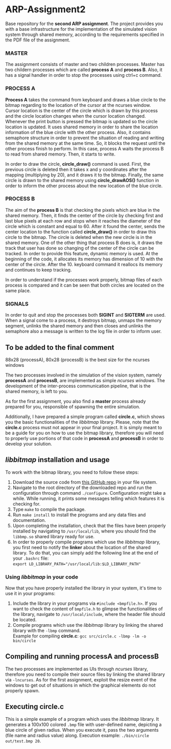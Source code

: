 # ARP-Assignment2
Base repository for the **second ARP assignment**.
The project provides you with a base infrastructure for the implementation of the simulated vision system through shared memory, according to the requirements specified in the PDF file of the assignment.

### MASTER 
The assignment consists of master and two children processes. Master has two childern processes which are called **process A** and **process B**. Also, it has a signal handler in order to stop the processes using ctrl+c command. 


### PROCESS A
**Process A** takes the command from keyboard and draws a blue circle to the bitmap regarding to the location of the cursor at the ncurses window. Cursor location is the center of the circle which is drawn by this process and the circle location changes when the cursor location changed. Whenever the print button is pressed the bitmap is updated so the circle location is updated.
It uses shared memory in order to share the location information of the blue circle with the other process. Also, it contains semaphore structure in order to prevent the situation of reading and writing from the shared memory at the same time. So, it blocks the request until the other process finish to perform. In this case, process A waits the process B to read from shared memory. Then, it starts to write. 

In order to draw the circle, **circle_draw()** command is used. First, the previous circle is deleted then it takes x and y coordinates after the mapping (multiplying by 20), and it draws it to the bitmap. Finally, the same circle is drawn to the shared memory using **circle_drawAOS()** function in order to inform the other process about the new location of the blue circle.


### PROCESS B
The aim of the **process B** is that checking the pixels which are blue in the shared memory. Then, it finds the center of the circle by checking first and last blue pixels at each row and stops when it reaches the diameter of the circle which is constant and equal to 60. After it found the center, sends the center location to the function called **circle_draw()** in order to draw this circle to the bitmap. The circle is deleted when the new circle is in the shared memory. 
One of the other thing that process B does is, it draws the track that user has done so changing of the center of the circle can be tracked. In order to provide this feature, dynamic memory is used. At the beginning of the code, it allocates its memory has dimension of 10 with the center of the circle. After the 10. keyboard command it reallocs its memory and continues to keep tracking. 

In order to understand if the processes work properly, bitmap files of each process is compared and it can be seen that both circles are located on the same place.

### SIGNALS
In order to quit and stop the processes both **SIGINT** and **SIGTERM** are used. When a signal come to a process, it destroys bitmap, unmaps the memory segment, unlinks the shared memory and then closes and unlinks the semaphore also a message is written to the log file in order to inform user. 





## To be added to the final comment
88x28 (processA), 80x28 (processB) is the best size for the ncurses windows

The two processes involved in the simulation of the vision system, namely **processA** and **processB**, are implemented as simple *ncurses windows*. The development of the inter-process communication pipeline, that is the shared memory, is left to you.

As for the first assignment, you also find a **master** process already prepared for you, responsible of spawning the entire simulation.

Additionally, I have prepared a simple program called **circle.c**, which shows you the basic functionalities of the *libbitmap* library. Please, note that the **circle.c** process must not appear in your final project. It is simply meant to be a guide for you on how to use the bitmap library, therefore you will need to properly use portions of that code in **processA** and **processB** in order to develop your solution.

## *libbitmap* installation and usage
To work with the bitmap library, you need to follow these steps:
1. Download the source code from [this GitHub repo](https://github.com/draekko/libbitmap.git) in your file system.
2. Navigate to the root directory of the downloaded repo and run the configuration through command ```./configure```. Configuration might take a while.  While running, it prints some messages telling which features it is checking for.
3. Type ```make``` to compile the package.
4. Run ```make install``` to install the programs and any data files and documentation.
5. Upon completing the installation, check that the files have been properly installed by navigating to ```/usr/local/lib```, where you should find the ```libbmp.so``` shared library ready for use.
6. In order to properly compile programs which use the *libbitmap* library, you first need to notify the **linker** about the location of the shared library. To do that, you can simply add the following line at the end of your ```.bashrc``` file:      
```export LD_LIBRARY_PATH="/usr/local/lib:$LD_LIBRARY_PATH"```
### Using *libbitmap* in your code
Now that you have properly installed the library in your system, it's time to use it in your programs:
1. Include the library in your programs via ```#include <bmpfile.h>```. If you want to check the content of ```bmpfile.h``` to glimpse the functionalities of the library, navigate to ```/usr/local/include```, where the header file should be located.
2. Compile programs which use the *libbitmap* library by linking the shared library with the ```-lbmp``` command.     
Example for compiling **circle.c**: ```gcc src/circle.c -lbmp -lm -o bin/circle``` 

## Compiling and running **processA** and **processB**
The two processes are implemented as UIs through *ncurses* library, therefore you need to compile their source files by linking the shared library via ```-lncurses```. As for the first assignment, exploit the resize event of the windows to get out of situations in which the graphical elements do not properly spawn.

## Executing **circle.c**
This is a simple example of a program which uses the *libbitmap* library. It generates a 100x100 colored `.bmp` file with user-defined name, depicting a blue circle of given radius. When you execute it, pass the two arguments (file name and radius value) along. Execution example: ```./bin/circle out/test.bmp 20```.

